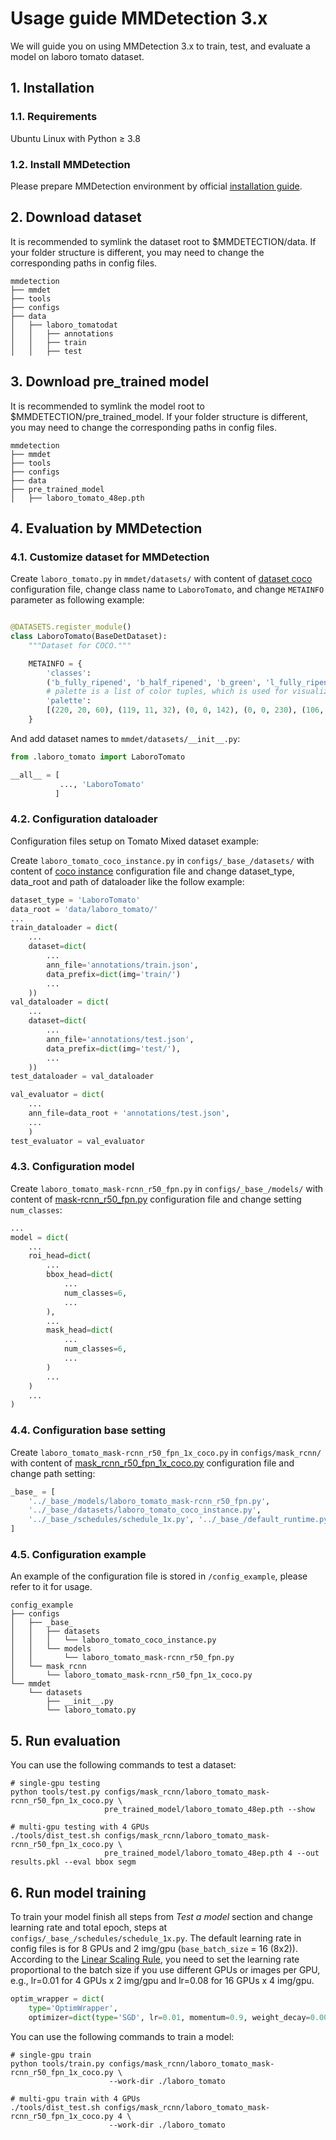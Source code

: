 
# Usage guide MMDetection 3.x

We will guide you on using MMDetection 3.x to train, test, and evaluate a model on laboro tomato dataset.

## 1. Installation

### 1.1. Requirements

Ubuntu Linux with Python ≥ 3.8

### 1.2. Install MMDetection

Please prepare MMDetection environment by official [installation guide](https://mmdetection.readthedocs.io/en/dev-3.x/get_started.html).

## 2. Download dataset

It is recommended to symlink the dataset root to $MMDETECTION/data. If your folder structure is different, you may need to change the corresponding paths in config files.

``` text
mmdetection
├── mmdet
├── tools
├── configs
├── data
│   ├── laboro_tomatodat
│   │   ├── annotations
│   │   ├── train
│   │   ├── test
```

## 3. Download pre_trained model

It is recommended to symlink the model root to $MMDETECTION/pre_trained_model. If your folder structure is different, you may need to change the corresponding paths in config files.

``` text
mmdetection
├── mmdet
├── tools
├── configs
├── data
├── pre_trained_model
│   ├── laboro_tomato_48ep.pth 

```

## 4. Evaluation by MMDetection

### 4.1. Customize dataset for MMDetection

Create `laboro_tomato.py` in `mmdet/datasets/` with content of [dataset coco](https://github.com/open-mmlab/mmdetection/blob/main/mmdet/datasets/coco.py) configuration file, change class name to `LaboroTomato`, and change `METAINFO` parameter as following example:

``` python

@DATASETS.register_module()
class LaboroTomato(BaseDetDataset):
    """Dataset for COCO."""

    METAINFO = {
        'classes':
        ('b_fully_ripened', 'b_half_ripened', 'b_green', 'l_fully_ripened', 'l_half_ripened', 'l_green'),
        # palette is a list of color tuples, which is used for visualization.
        'palette':
        [(220, 20, 60), (119, 11, 32), (0, 0, 142), (0, 0, 230), (106, 0, 228), (0, 60, 100)]
    }
```

And add dataset names to `mmdet/datasets/__init__.py`:

``` python
from .laboro_tomato import LaboroTomato

__all__ = [    
           ..., 'LaboroTomato'
          ]

```

### 4.2. Configuration dataloader

Configuration files setup on Tomato Mixed dataset example:  

Create `laboro_tomato_coco_instance.py` in `configs/_base_/datasets/` with content of [coco instance](https://github.com/open-mmlab/mmdetection/blob/3.x/configs/_base_/datasets/coco_instance.py) configuration file and change dataset_type, data_root and path of dataloader like the follow example:

``` python
dataset_type = 'LaboroTomato'
data_root = 'data/laboro_tomato/'
...
train_dataloader = dict(
    ...
    dataset=dict(
        ...
        ann_file='annotations/train.json',
        data_prefix=dict(img='train/')
        ...
    ))
val_dataloader = dict(
    ...
    dataset=dict(
        ...
        ann_file='annotations/test.json',
        data_prefix=dict(img='test/'),
        ...
    ))
test_dataloader = val_dataloader

val_evaluator = dict(
    ...
    ann_file=data_root + 'annotations/test.json',
    ...
    )
test_evaluator = val_evaluator
```

### 4.3. Configuration model

Create `laboro_tomato_mask-rcnn_r50_fpn.py` in `configs/_base_/models/` with content of [mask-rcnn_r50_fpn.py](https://github.com/open-mmlab/mmdetection/blob/master/configs/_base_/models/faster_rcnn_r50_fpn.py) configuration file and change setting `num_classes`:

``` python
...
model = dict(
    ...
    roi_head=dict(
        ...
        bbox_head=dict(
            ...
            num_classes=6,
            ...
        ),
        ...
        mask_head=dict(
            ...
            num_classes=6,
            ...
        )
        ...
    )
    ...
)
```

### 4.4. Configuration base setting

Create `laboro_tomato_mask-rcnn_r50_fpn_1x_coco.py` in `configs/mask_rcnn/` with content of [mask_rcnn_r50_fpn_1x_coco.py](https://github.com/open-mmlab/mmdetection/blob/master/configs/mask_rcnn/mask_rcnn_r50_fpn_1x_coco.py) configuration file and change path setting:

``` python
_base_ = [
    '../_base_/models/laboro_tomato_mask-rcnn_r50_fpn.py',
    '../_base_/datasets/laboro_tomato_coco_instance.py',
    '../_base_/schedules/schedule_1x.py', '../_base_/default_runtime.py'
]

```

### 4.5. Configuration example

An example of the configuration file is stored in `/config_example`, please refer to it for usage.

```text
config_example
├── configs
│   ├── _base_
│   │   ├── datasets
│   │   │   └── laboro_tomato_coco_instance.py
│   │   └── models
│   │       └── laboro_tomato_mask-rcnn_r50_fpn.py
│   └── mask_rcnn
│       └── laboro_tomato_mask-rcnn_r50_fpn_1x_coco.py
└── mmdet
    └── datasets
        ├── __init__.py
        └── laboro_tomato.py
```

## 5. Run evaluation

You can use the following commands to test a dataset:

``` shell
# single-gpu testing
python tools/test.py configs/mask_rcnn/laboro_tomato_mask-rcnn_r50_fpn_1x_coco.py \
                     pre_trained_model/laboro_tomato_48ep.pth --show

# multi-gpu testing with 4 GPUs
./tools/dist_test.sh configs/mask_rcnn/laboro_tomato_mask-rcnn_r50_fpn_1x_coco.py \
                     pre_trained_model/laboro_tomato_48ep.pth 4 --out results.pkl --eval bbox segm                     
```

## 6. Run model training

To train your model finish all steps from _Test a model_ section and change learning rate and total epoch, steps at `configs/_base_/schedules/schedule_1x.py`. The default learning rate in config files is for 8 GPUs and 2 img/gpu (`base_batch_size` = 16 (8x2)). According to the [Linear Scaling Rule](https://arxiv.org/abs/1706.02677), you need to set the learning rate proportional to the batch size if you use different GPUs or images per GPU, e.g., lr=0.01 for 4 GPUs x 2 img/gpu and lr=0.08 for 16 GPUs x 4 img/gpu.

``` python
optim_wrapper = dict(
    type='OptimWrapper',
    optimizer=dict(type='SGD', lr=0.01, momentum=0.9, weight_decay=0.0001))
```

You can use the following commands to train a model:

``` shell
# single-gpu train
python tools/train.py configs/mask_rcnn/laboro_tomato_mask-rcnn_r50_fpn_1x_coco.py \
                      --work-dir ./laboro_tomato

# multi-gpu train with 4 GPUs
./tools/dist_test.sh configs/mask_rcnn/laboro_tomato_mask-rcnn_r50_fpn_1x_coco.py 4 \
                      --work-dir ./laboro_tomato                    
```
